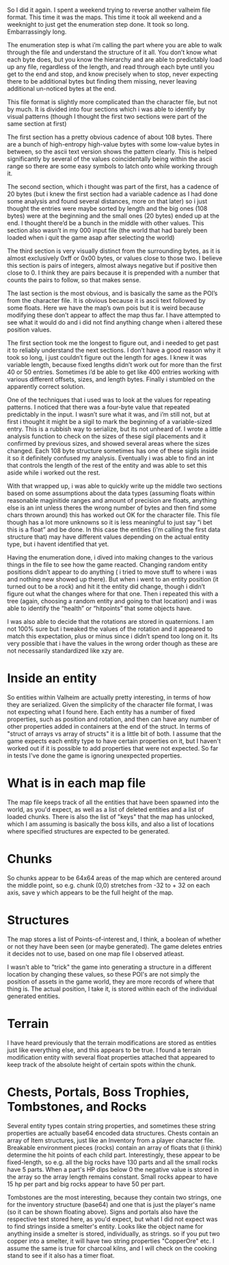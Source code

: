 So I did it again. 
I spent a weekend trying to reverse another valheim file format. 
This time it was the maps. This time it took all weekend and a weeknight to just get the enumeration step done. It took so long. Embarrassingly long. 

The enumeration step is what i’m calling the part where you are able to walk through the file and understand the structure of it all. You don’t know what each byte does, but you know the hierarchy and are able to predictably load up any file, regardless of the length, and read through each byte until you get to the end and stop, and know precisely when to stop, never expecting there to be additional bytes but finding them missing, never leaving additional un-noticed bytes at the end. 

This file format is slightly more complicated than the character file, but not by much. It is divided into four sections which i was able to identify by visual patterns (though I thought the first two sections were part of the same section at first)

The first section has a pretty obvious cadence of about 108 bytes. There are a bunch of high-entropy high-value bytes with some low-value bytes in between, so the ascii text version shows the pattern clearly. This is helped significantly by several of the values coincidentally being within the ascii range so there are some easy symbols to latch onto while working through it. 

The second section, which i thought was part of the first, has a cadence of 20 bytes (but i knew the first section had a variable cadence as I had done some analysis and found several distances, more on that later) so i just thought the entries were maybe sorted by length and the big ones (108 bytes) were at the beginning and the small ones (20 bytes) ended up at the end. I thought there’d be a bunch in the middle with other values. This section also wasn’t in my 000 input file (the world that had barely been loaded when i quit the game asap after selecting the world)

The third section is very visually distinct from the surrounding bytes, as it is almost exclusively 0xff or 0x00 bytes, or values close to those two. I believe this section is pairs of integers, almost always negative but if positive then close to 0. I think they are pairs because it is prepended with a number that counts the pairs to follow, so that makes sense. 

The last section is the most obvious, and is basically the same as the POI’s from the character file. It is obvious because it is ascii text followed by some floats. Here we have the map’s own pois but it is weird because modifying these don’t appear to affect the map thus far. I have attempted to see what it would do and i did not find anything change when i altered these position values.

The first section took me the longest to figure out, and i needed to get past it to reliably understand the next sections. I don’t have a good reason why it took so long, i just couldn’t figure out the length for ages. I knew it was variable length, because fixed lengths didn’t work out for more than the first 40 or 50 entries. Sometimes i’d be able to get like 400 entries working with various different offsets, sizes, and length bytes. Finally i stumbled on the apparently correct solution. 

One of the techniques that i used was to look at the values for repeating patterns. I noticed that there was a four-byte value that repeated predictably in the input. I wasn’t sure what it was, and i’m still not, but at first i thought it might be a sigil to mark the beginning of a variable-sized entry. This is a rubbish way to serialize, but its not unheard of. I wrote a little analysis function to check on the sizes of these sigil placements and it confirmed by previous sizes, and showed several areas where the sizes changed. Each 108 byte structure sometimes has one of these sigils inside it so it definitely confused my analysis. Eventually i was able to find an int that controls the length of the rest of the entity and was able to set this aside while i worked out the rest. 

With that wrapped up, i was able to quickly write up the middle two sections based on some assumptions about the data types (assuming floats within reasonable maginitide ranges and amount of precision are floats, anything else is an int unless theres the wrong number of bytes and then find some chars thrown around) this has worked out OK for the character file. This file though has a lot more unknowns so it is less meaningful to just say “i bet this is a float” and be done. In this case the entities (i’m calling the first data structure that) may have different values depending on the actual entity type, but i havent identified that yet.

Having the enumeration done, i dived into making changes to the various things in the file to see how the game reacted. Changing random entity positions didn’t appear to do anything ( i tried to move stuff to where i was and nothing new showed up there). But when i went to an entity position (it turned out to be a rock) and hit it the entity did change, though i didn’t figure out what the changes where for that one. Then i repeated this with a tree (again, choosing a random entity and going to that location) and i was able to identify the “health” or “hitpoints” that some objects have. 

I was also able to decide that the rotations are stored in quaternions. I am not 100% sure but i tweaked the values of the rotation and it appeared to match this expectation, plus or minus since i didn’t spend too long on it. Its very possible that i have the values in the wrong order though as these are not necessarily standardized like xzy are. 


# Inside an entity

So entities within Valheim are actually pretty interesting, in terms of how they are serialized. Given the simplicity of the character file format, I was not expecting what I found here. Each entity has a number of fixed properties, such as position and rotation, and then can have any number of other properties added in containers at the end of the struct. In terms of "struct of arrays vs array of structs" it is a little bit of both. I assume that the game expects each entity type to have certain properties on it, but I haven't worked out if it is possible to add properties that were not expected. So far in tests I've done the game is ignoring unexpected properties. 

# What is in each map file

The map file keeps track of all the entities that have been spawned into the world, as you'd expect, as well as a list of deleted entities and a list of loaded chunks. There is also the list of "keys" that the map has unlocked, which I am assuming is basically the boss kills, and also a list of locations where specified structures are expected to be generated. 

# Chunks

So chunks appear to be 64x64 areas of the map which are centered around the middle point, so e.g. chunk (0,0) stretches from -32 to + 32 on each axis, save y which appears to be the full height of the map. 

# Structures

The map stores a list of Points-of-interest and, I think, a boolean of whether or not they have been seen (or maybe generated). The game deletes entries it decides not to use, based on one map file I observed atleast. 

I wasn't able to "trick" the game into generating a structure in a different location by changing these values, so these POI's are not simply the position of assets in the game world, they are more records of where that thing is. The actual position, I take it, is stored within each of the individual generated entities.

# Terrain

I have heard previously that the terrain modifications are stored as entities just like everything else, and this appears to be true. I found a terrain modification entity with several float properties attached that appeared to keep track of the absolute height of certain spots within the chunk.

# Chests, Portals, Boss Trophies, Tombstones, and Rocks

Several entity types contain string properties, and sometimes these string properties are actually base64 encoded data structures. Chests contain an array of Item structures, just like an Inventory from a player character file. Breakable environment pieces (rocks) contain an array of floats that (i think) determine the hit points of each child part. Interestingly, these appear to be fixed-length, so e.g. all the big rocks have 130 parts and all the small rocks have 5 parts. When a part's HP dips below 0 the negative value is stored in the array so the array length remains constant. Small rocks appear to have 15 hp per part and big rocks appear to have 50 per part. 

Tombstones are the most interesting, because they contain two strings, one for the inventory structure (base64) and one that is just the player's name (so it can be shown floating above). Signs and portals also have the respective text stored here, as you'd expect, but what I did not expect was to find strings inside a smelter's entity. Looks like the object name for anything inside a smelter is stored, individually, as strings. so if you put two copper into a smelter, it will have two string properties "CopperOre" etc. I assume the same is true for charcoal kilns, and I will check on the cooking stand to see if it also has a timer float.
